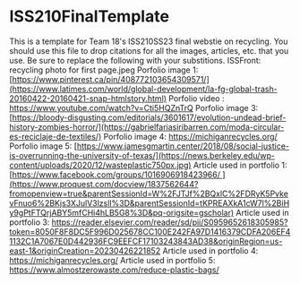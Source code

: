 # ISS210FinalTemplate
This is a template for Team 18's ISS210SS23 final webstie on recycling.
You should use this file to drop citations for all the images, articles, etc. that you use. 
Be sure to replace the following with your substitions.
ISSFront: recycling photo for first page.jpeg
Porfolio image 1: [https://www.pinterest.ca/pin/408772103654309571/](https://www.latimes.com/world/global-development/la-fg-global-trash-20160422-20160421-snap-htmlstory.html)
Porfolio video : https://www.youtube.com/watch?v=Cti5HQZnTrQ
Porfolio image 3: [https://bloody-disgusting.com/editorials/3601617/evolution-undead-brief-history-zombies-horror/](https://gabrielfariasiribarren.com/moda-circular-es-reciclaje-de-textiles/)
Porfolio image 4: https://michiganrecycles.org/
Porfolio image 5: [https://www.jamesgmartin.center/2018/08/social-justice-is-overrunning-the-university-of-texas/](https://news.berkeley.edu/wp-content/uploads/2020/12/wasteplastic750px.jpg)
Article used in portfolio 1: [https://www.facebook.com/groups/1016906918423966/ ](https://www.proquest.com/docview/1837562644?fromopenview=true&parentSessionId=W%2FJTJf%2BQxlC%2FDRyK5PvkevFnuo6%2BKjs3XJulV3lzslI%3D&parentSessionId=tKPREAXkA1cW7l%2BiHy9gPtFTQrjABY5mfCHi4hLB5G8%3D&pq-origsite=gscholar)
Article used in portfolio 3: https://reader.elsevier.com/reader/sd/pii/S0959652618305985?token=8050F8F8DC5F996D025678CC100E242FA97D1416379CDFA206EF41132C1A7067E0D442936FC9EEFCF17103243843AD38&originRegion=us-east-1&originCreation=20230426221852
Article used in portfolio 4: https://michiganrecycles.org/
Article used in portfolio 5: https://www.almostzerowaste.com/reduce-plastic-bags/
